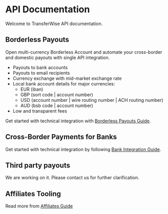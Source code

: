# API Documentation
Welcome to TransferWise API documentation. 

## Borderless Payouts
Open multi-currency Borderless Account and automate your cross-border and domestic payouts with single API integration.   

<ul>
  <li>Payouts to bank accounts</li>
  <li>Payouts to email recipients</li>
  <li>Currency exchange with mid-market exchange rate</li>
  <li>Local bank account details for major currencies:
    <ul>
      <li>EUR (iban)</li>
      <li>GBP (sort code | account number)</li>
      <li>USD (account number | wire routing number | ACH routing number)</li>
      <li>AUD (bsb code | account number)</li>
    </ul>  
  </li>
  <li>Low and transparent fees</li>
</ul>

Get started with technical integration with [Borderless Payouts Guide](#borderless-payouts-guide).



## Cross-Border Payments for Banks
Get started with technical integration by following [Bank Integration Guide](#bank-integrations-guide).


## Third party payouts
We are working on it.
Please contact us for further clarification.


## Affiliates Tooling
Read more from [Affiliates Guide](#affiliates-guide)

